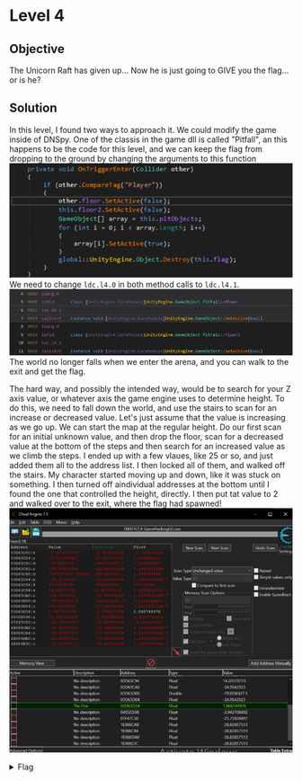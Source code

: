 # Level 4

## Objective
The Unicorn Raft has given up... Now he is just going to GIVE you the flag... or is he?

## Solution
In this level, I found two ways to approach it. We could modify the game inside of DNSpy. One of the classis in the game
dll is called "Pitfall", an this happens to be the code for this level, and we can keep the flag from dropping to the ground
by changing the arguments to this function
<br/>
<img alt="Level 4 DNSpy" src="L4 dnSpy Code.png" title="DNSpy IL COde" />
<br/>
We need to change `ldc.l4.0` in both method calls to `ldc.l4.1`.
<br/>
<img alt="Level 4 DNSpy" src="L4 dnSpy IL Code.png" title="DNSpy IL COde" />
<br/>
The world no longer falls when we enter the arena, and you can walk to the exit and get the flag.

The hard way, and possibly the intended way, would be to search for your Z axis value, or whatever axis the game engine 
uses to determine height. To do this, we need to fall down the world, and use the stairs to scan for an increase or decreased
value. Let's just assume that the value is increasing as we go up. We can start the map at the regular height. Do our first
scan for an initial unknown value, and then drop the floor, scan for a decreased value at the bottom of the steps and then 
search for an increased value as we climb the steps. I ended up with a few vlaues, like 25 or so, and just added them all
to the address list. I then locked all of them, and walked off the stairs. My character started moving up and down, like 
it was stuck on something. I then turned off aindividual addresses at the bottom until I found the one that controlled 
the height, directly. I then put tat value to 2 and walked over to the exit, where the flag had spawned!
<br/>
<img alt="Level 4 CE" src="L4 CE Search.png" title="CE Search" />
<br/>

<details>
<summary>Flag</summary>
GHCTF{You_should_play_basketball}  
<br/>
<img alt="Level 4 solution" height="400" src="L4.png" title="Flag" width="400"/>
</details>
